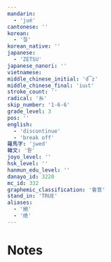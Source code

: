```yaml
---
mandarin:
  - 'jué'
cantonese: ''
korean:
  - '절'
korean_native: ''
japanese:
  - 'ZETSU'
japanese_nanori: ''
vietnamese:
middle_chinese_initial: 'd͡z'
middle_chinese_final: 'iuᴇt'
stroke_count: ''
radical: '糸'
skip_number: '1-6-6'
grade_level: 3
pos: ''
english:
  - 'discontinue'
  - 'break off'
羅馬字: 'jwed'
韓文: '줟'
joyo_level: ''
hsk_level: ''
hanmun_edu_level: ''
danayo_id: 3220
mc_id: 332
graphemic_classification: '會意'
stand_in: 'TRUE'
aliases:
  - '絕'
  - '绝'
---
```


# Notes
